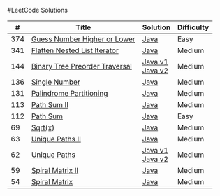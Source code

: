 #LeetCode Solutions

| # | Title | Solution | Difficulty |
|---| ----- | -------- | ---------- |
|374|[Guess Number Higher or Lower](https://leetcode.com/problems/guess-number-higher-or-lower/) | [Java](https://github.com/iSumitG/leetcode/blob/master/GuessGame.java)|Easy|
|341|[Flatten Nested List Iterator](https://leetcode.com/problems/flatten-nested-list-iterator/) | [Java](https://github.com/iSumitG/leetcode/blob/master/NestedIterator.java)|Medium|
|144|[Binary Tree Preorder Traversal](https://leetcode.com/problems/binary-tree-preorder-traversal/) | [Java v1](https://github.com/iSumitG/leetcode/blob/master/preorderTraversal_v1.java) <br> [Java v2](https://github.com/iSumitG/leetcode/blob/master/preorderTraversal_v2.java)|Medium|
|136|[Single Number](https://leetcode.com/problems/single-number/) | [Java](https://github.com/iSumitG/leetcode/blob/master/SingleNumber.java)|Medium|
|131|[Palindrome Partitioning](https://leetcode.com/problems/palindrome-partitioning/) | [Java](https://github.com/iSumitG/leetcode/blob/master/PalindromePartitioning.java)|Medium|
|113|[Path Sum II](https://leetcode.com/problems/path-sum-ii/) | [Java](https://github.com/iSumitG/leetcode/blob/master/PathSumII.java)|Medium|
|112|[Path Sum](https://leetcode.com/problems/path-sum/) | [Java](https://github.com/iSumitG/leetcode/blob/master/PathSum.java)|Easy|
|69|[Sqrt(x)](https://leetcode.com/problems/sqrtx/) | [Java](https://github.com/iSumitG/leetcode/blob/master/Sqrtx.java)|Medium|
|63|[Unique Paths II](https://leetcode.com/problems/unique-paths-ii/) | [Java](https://github.com/iSumitG/leetcode/blob/master/UniquePathsII.java)|Medium|
|62|[Unique Paths](https://leetcode.com/problems/unique-paths/) | [Java v1](https://github.com/iSumitG/leetcode/blob/master/UniquePaths_v1.java)<br>[Java v2](https://github.com/iSumitG/leetcode/blob/master/UniquePaths_v2.java)|Medium|
|59|[Spiral Matrix II](https://leetcode.com/problems/spiral-matrix-ii/) | [Java](https://github.com/iSumitG/leetcode/blob/master/SpiralOrderII.java)|Medium|
|54|[Spiral Matrix](https://leetcode.com/problems/spiral-matrix/) | [Java](https://github.com/iSumitG/leetcode/blob/master/SpiralOrder.java)|Medium|


